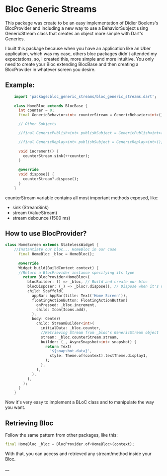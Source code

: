 # Bloc Generic Streams

This package was create to be an easy implementation of Didier Boelens's BlocProvider and including a new way to use a BehaviorSubject using GenericStream class that creates an object more simple with Dart's Generics.

I built this package because when you have an application like an Uber application, which was my case, others bloc packages didn't attended my expectations, so, I created this, more simple and more intuitive. You only need to create your Bloc extending BlocBase and then creating a BlocProvider in whatever screen you desire.

## Example:
```dart
    import 'package:bloc_generic_streams/bloc_generic_streams.dart';
    
    class HomeBloc extends BlocBase {
      int counter = 0;
      final GenericBehavior<int> counterStream = GenericBehavior<int>();

      // Other Subjects

      //final GenericPublish<int> publishSubject = GenericPublish<int>();

      //final GenericReplay<int> publishSubject = GenericReplay<int>();
    
      void increment() {
        counterStream.sink(++counter);
      }
    
      @override
      void dispose() {
        counterStream?.dispose();
      }
    }
```

counterStream variable contains all most important methods exposed, like:
- sink (StreamSink)
- stream (ValueStream)
- stream debounce (1500 ms)

## How to use BlocProvider?
```dart
class HomeScreen extends StatelessWidget {
	//Instantiate our bloc... HomeBloc in our case
      final HomeBloc _bloc = HomeBloc();
    
      @override
      Widget build(BuildContext context) {
	  //Return a BlocProvider instance specifying its type
        return BlocProvider<HomeBloc>(
          blocBuilder: () => _bloc, // Build and create our bloc
          blocDisposer: (_) => _bloc?.dispose(), // Dispose when it's not necessary anymore
          child: Scaffold(
            appBar: AppBar(title: Text('Home Screen')),
            floatingActionButton: FloatingActionButton(
              onPressed: _bloc.increment,
              child: Icon(Icons.add),
            ),
            body: Center(
              child: StreamBuilder<int>(
                initialData: _bloc.counter,
				//Retrieving Stream from _bloc's GenericStream object
                stream: _bloc.counterStream.stream,
                builder: (_, AsyncSnapshot<int> snapshot) {
                  return Text(
                    '${snapshot.data}',
                    style: Theme.of(context).textTheme.display1,
                  );
                },
              ),
            ),
          ),
        );
      }
    }
```
Now it's very easy to implement a BLoC class and to manipulate the way you want.

## Retrieving Bloc

Follow the same pattern from other packages, like this:
```dart
final HomeBloc _bloc = BlocProvider.of<HomeBloc>(context);
```

With that, you can access and retrieved any stream/method inside your Bloc.



__